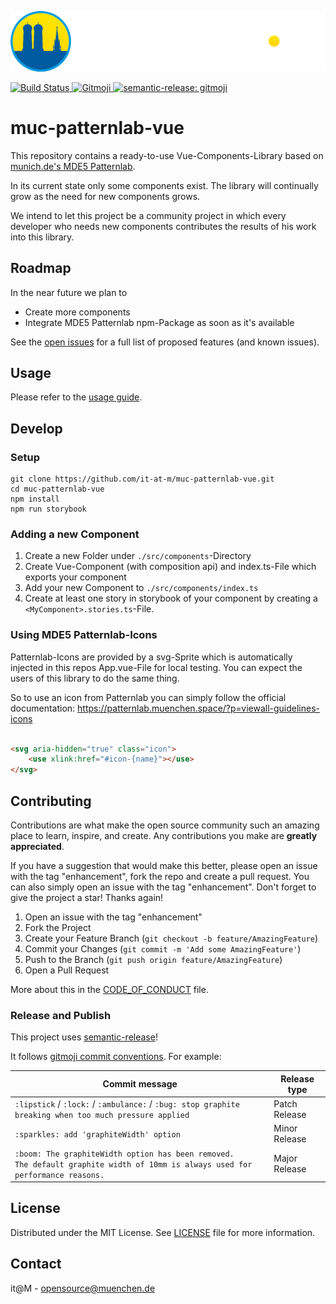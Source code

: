 ![logo-footer-muenchen-de.svg](docs/images/logo-footer-muenchen-de.svg)

<p>
	<a href="https://github.com/it-at-m/muc-patternlab-vue/actions/workflows/build.yaml?query=branch%3Amain">
		<img src="https://img.shields.io/github/actions/workflow/status/it-at-m/muc-patternlab-vue/build.yaml"
			 alt="Build Status">
	</a>
	<a href="https://gitmoji.dev">
		<img src="https://img.shields.io/badge/gitmoji-%20😜%20😍-FFDD67.svg"
			 alt="Gitmoji">
	</a>
	<a href="https://github.com/semantic-release/semantic-release">
		<img src="https://img.shields.io/badge/semantic--release-gitmoji-e10079?logo=semantic-release"
			 alt="semantic-release: gitmoji">
	</a>
</p>

# muc-patternlab-vue

This repository contains a ready-to-use Vue-Components-Library based
on [munich.de's MDE5 Patternlab](https://patternlab.muenchen.space/).

In its current state only some components exist. The library will continually grow as the need for new components grows.

We intend to let this project be a community project in which every developer who needs new components contributes the
results of his work into this library.

## Roadmap

In the near future we plan to

- Create more components
- Integrate MDE5 Patternlab npm-Package as soon as it's available

See the [open issues](https://github.com/it-at-m/muc-patternlab-vue/issues) for a full list of proposed features (and
known issues).

## Usage

Please refer to the [usage guide](https://it-at-m.github.io/muc-patternlab-vue/?path=/docs/getting-started--docs/).

## Develop

### Setup

```shell
git clone https://github.com/it-at-m/muc-patternlab-vue.git
cd muc-patternlab-vue
npm install
npm run storybook
```

### Adding a new Component

1. Create a new Folder under `./src/components`-Directory
2. Create Vue-Component (with composition api) and index.ts-File which exports your component
3. Add your new Component to `./src/components/index.ts`
4. Create at least one story in storybook of your component by creating a `<MyComponent>.stories.ts`-File.

### Using MDE5 Patternlab-Icons

Patternlab-Icons are provided by a svg-Sprite which is automatically injected in this repos App.vue-File for local
testing. You can expect the users of this library to do the same thing.

So to use an icon from Patternlab you can simply follow the official
documentation: https://patternlab.muenchen.space/?p=viewall-guidelines-icons

```html

<svg aria-hidden="true" class="icon">
    <use xlink:href="#icon-{name}"></use>
</svg>
```

## Contributing

Contributions are what make the open source community such an amazing place to learn, inspire, and create. Any
contributions you make are **greatly appreciated**.

If you have a suggestion that would make this better, please open an issue with the tag "enhancement", fork the repo and
create a pull request. You can also simply open an issue with the tag "enhancement".
Don't forget to give the project a star! Thanks again!

1. Open an issue with the tag "enhancement"
2. Fork the Project
3. Create your Feature Branch (`git checkout -b feature/AmazingFeature`)
4. Commit your Changes (`git commit -m 'Add some AmazingFeature'`)
5. Push to the Branch (`git push origin feature/AmazingFeature`)
6. Open a Pull Request

More about this in the [CODE_OF_CONDUCT](/CODE_OF_CONDUCT.md) file.

### Release and Publish

This project uses [semantic-release](https://github.com/semantic-release/semantic-release)!

It follows [gitmoji commit conventions](https://gitmoji.dev/). For example:

| Commit message                                                                                                                      | Release type  |
|-------------------------------------------------------------------------------------------------------------------------------------|---------------|
| `:lipstick` / `:lock:` / `:ambulance:` / `:bug: stop graphite breaking when too much pressure applied`                              | Patch Release |
| `:sparkles: add 'graphiteWidth' option`                                                                                             | Minor Release |
| `:boom: The graphiteWidth option has been removed.`<br>`The default graphite width of 10mm is always used for performance reasons.` | Major Release |

## License

Distributed under the MIT License. See [LICENSE](LICENSE) file for more information.

## Contact

it@M - opensource@muenchen.de
